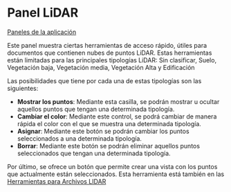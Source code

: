 # Panel LiDAR

[Paneles de la aplicación](./)

Este panel muestra ciertas herramientas de acceso rápido, útiles para documentos que contienen nubes de puntos LiDAR. Estas herramientas están limitadas para las principales tipologías LiDAR: Sin clasificar, Suelo, Vegetación baja, Vegetación media, Vegetación Alta y Edificación

Las posibilidades que tiene por cada una de estas tipologías son las siguientes:

* **Mostrar los puntos**: Mediante esta casilla, se podrán mostrar u ocultar aquellos puntos que tengan una determinada tipología.
* **Cambiar el color**: Mediante este control, se podrá cambiar de manera rápida el color con el que se muestra una determinada tipología.
* **Asignar**: Mediante este botón se podrán cambiar los puntos seleccionados a una determinada tipología.
* **Borrar**: Mediante este botón se podrán eliminar aquellos puntos seleccionados que tengan una determinada tipología.

Por último, se ofrece un botón que permite crear una vista con los puntos que actualmente están seleccionados. Esta herramienta está también en las [Herramientas para Archivos LIDAR](../../fichas-de-herramientas/ficha-de-herramientas-archivos-lidar/)

